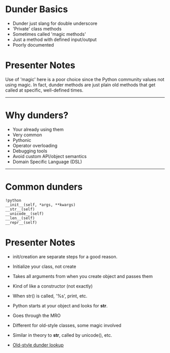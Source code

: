 # Dunder Basics

- Dunder just slang for double underscore
- 'Private' class methods
- Sometimes called 'magic methods'
- Just a method with defined input/output
- Poorly documented

# Presenter Notes

Use of 'magic' here is a poor choice since the Python community values
not using magic.  In fact, dunder methods are just plain old methods
that get called at specific, well-defined times.

------------------------------------------------------

# Why dunders?

- Your already using them
- Very common
- Pythonic
- Operator overloading
- Debugging tools
- Avoid custom API/object semantics
- Domain Specific Language (DSL)

------------------------------------------------------

# Common dunders

    !python
    __init__(self, *args, **kwargs)
    __str__(self)
    __unicode__(self)
    __len__(self)
    __repr__(self)

# Presenter Notes

- init/creation are separate steps for a good reason.
- Initialize your class, not create
- Takes all arguments from when you create object and passes them
- Kind of like a constructor (not exactly)

- When str() is called, '%s', print, etc.
- Python starts at your object and looks for __str__.
- Goes through the MRO

- Different for old-style classes, some magic involved

- Similar in theory to __str__, called by unicode(), etc.

- [Old-style dunder lookup](http://stackoverflow.com/questions/12223836/lookup-of-magic-methods-on-old-style-python-classes)
